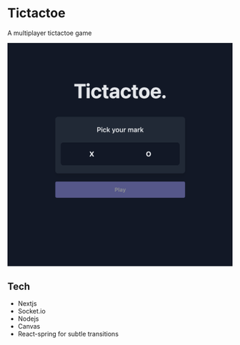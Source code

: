 # Tictactoe

A multiplayer tictactoe game

![game screenshot](https://raw.githubusercontent.com/tobyleye/tictactoe/main/shot1.png)

## Tech

- Nextjs
- Socket.io
- Nodejs
- Canvas
- React-spring for subtle transitions
